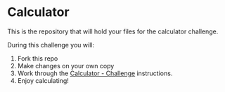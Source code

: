 # Calculator

This is the repository that will hold your files for the calculator challenge.

During this challenge you will:
1. Fork this repo
2. Make changes on your own copy
3. Work through the [Calculator - Challenge](https://handbook.eda.nz/foundations/curriculum/sprint-5/01-tech/t3-calculator) instructions.
4. Enjoy calculating!
